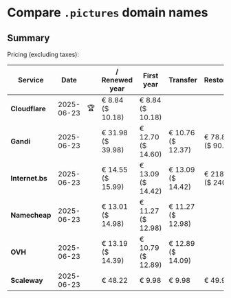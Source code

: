 # Compare `.pictures` domain names

## Summary

Pricing (excluding taxes):

| Service | Date |  | / Renewed year | First year | Transfer | Restoration |
|--|--|--|--|--|--|--|
| **Cloudflare** | 2025-06-23 | 🏆 | € 8.84<br>($ 10.18) | € 8.84<br>($ 10.18) |  |  |
| **Gandi** | 2025-06-23 |  | € 31.98<br>($ 39.98) | € 12.70<br>($ 14.60) | € 10.76<br>($ 12.37) | € 78.82<br>($ 90.64) |
| **Internet.bs** | 2025-06-23 |  | € 14.55<br>($ 15.99) | € 13.09<br>($ 14.42) | € 13.09<br>($ 14.42) | € 218.05<br>($ 240.19) |
| **Namecheap** | 2025-06-23 |  | € 13.01<br>($ 14.98) | € 11.27<br>($ 12.98) | € 11.27<br>($ 12.98) |  |
| **OVH** | 2025-06-23 |  | € 13.19<br>($ 14.39) | € 10.79<br>($ 12.89) | € 12.89<br>($ 14.09) |  |
| **Scaleway** | 2025-06-23 |  | € 48.22 | € 9.98 | € 9.98 | € 49.99 |
